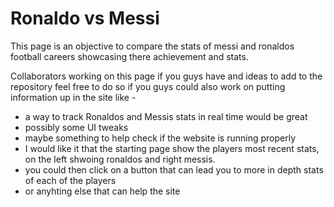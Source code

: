 # Ronaldo vs Messi
This page is an objective to compare the stats of messi and ronaldos football careers showcasing there achievement and stats.

Collaborators working on this page if you guys have and ideas to add to the repository feel free to do so 
if you guys could also work on putting information up in the site like - 
- a way to track Ronaldos and Messis stats in real time would be great 
- possibly some UI tweaks 
- maybe something to help check if the website is running properly
- I would like it that the starting page show the players most recent stats, on the left shwoing ronaldos and right messis.
- you could then click on a button that can lead you to more in depth stats of each of the players 
- or anyhting else that can help the site 

